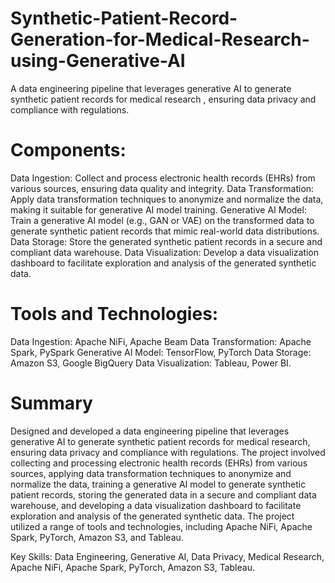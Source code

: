 # Synthetic-Patient-Record-Generation-for-Medical-Research-using-Generative-AI
 A data engineering pipeline that leverages generative AI to generate synthetic patient records for medical research , ensuring data privacy and compliance with regulations.

 # Components:
Data Ingestion: Collect and process electronic health records (EHRs) from various sources, ensuring data quality and integrity.
Data Transformation: Apply data transformation techniques to anonymize and normalize the data, making it suitable for generative AI model training.
Generative AI Model: Train a generative AI model (e.g., GAN or VAE) on the transformed data to generate synthetic patient records that mimic real-world data distributions.
Data Storage: Store the generated synthetic patient records in a secure and compliant data warehouse.
Data Visualization: Develop a data visualization dashboard to facilitate exploration and analysis of the generated synthetic data.

# Tools and Technologies:
Data Ingestion: Apache NiFi, Apache Beam
Data Transformation: Apache Spark, PySpark 
Generative AI Model: TensorFlow, PyTorch 
Data Storage: Amazon S3, Google BigQuery 
Data Visualization: Tableau, Power BI.

# Summary
Designed and developed a data engineering pipeline that leverages generative AI to generate synthetic patient records for medical research, ensuring data privacy and compliance with regulations. The project involved collecting and processing electronic health records (EHRs) from various sources, applying data transformation techniques to anonymize and normalize the data, training a generative AI model to generate synthetic patient records, storing the generated data in a secure and compliant data warehouse, and developing a data visualization dashboard to facilitate exploration and analysis of the generated synthetic data. The project utilized a range of tools and technologies, including Apache NiFi, Apache Spark, PyTorch, Amazon S3, and Tableau.

Key Skills: Data Engineering, Generative AI, Data Privacy, Medical Research, Apache NiFi, Apache Spark, PyTorch, Amazon S3, Tableau.
